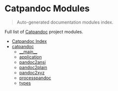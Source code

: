 # Catpandoc Modules

> Auto-generated documentation modules index.

Full list of [Catpandoc](#catpandoc-index) project modules.

- [Catpandoc Index](#catpandoc-index)
- [catpandoc](catpandoc/index.md#catpandoc)
    - [\_\_main\_\_](catpandoc/module.md#__main__)
    - [application](catpandoc/application.md#application)
    - [pandoc2ansi](catpandoc/pandoc2ansi.md#pandoc2ansi)
    - [pandoc2plain](catpandoc/pandoc2plain.md#pandoc2plain)
    - [pandoc2xyz](catpandoc/pandoc2xyz.md#pandoc2xyz)
    - [processpandoc](catpandoc/processpandoc.md#processpandoc)
    - [types](catpandoc/types.md#types)
